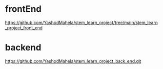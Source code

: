 # frontEnd
https://github.com/YashodMahela/stem_learn_project/tree/main/stem_learn_project_front_end
# backend 
https://github.com/YashodMahela/stem_learn_project_back_end.git
